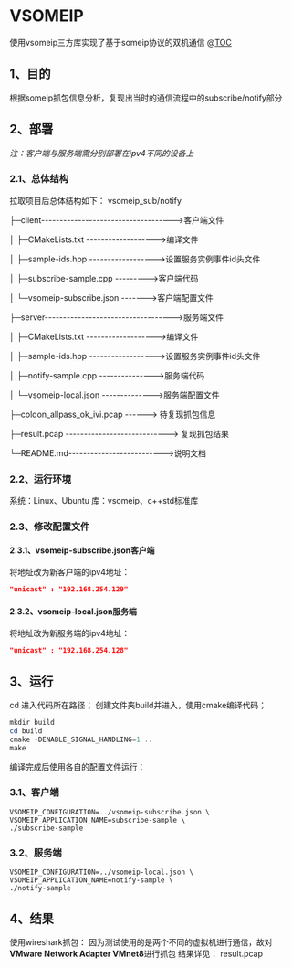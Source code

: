 # VSOMEIP
使用vsomeip三方库实现了基于someip协议的双机通信
@[TOC](目录)
## 1、目的
根据someip抓包信息分析，复现出当时的通信流程中的subscribe/notify部分
## 2、部署
*注：客户端与服务端需分别部署在ipv4不同的设备上*
### 2.1、总体结构
拉取项目后总体结构如下：
vsomeip_sub/notify

├─client------------------------------------>客户端文件

│  ├─CMakeLists.txt ------------------->编译文件

│  ├─sample-ids.hpp ------------------>设置服务实例事件id头文件

│  ├─subscribe-sample.cpp --------->客户端代码

│  └─vsomeip-subscribe.json ------->客户端配置文件

├─server----------------------------------->服务端文件

│  ├─CMakeLists.txt ------------------->编译文件

│  ├─sample-ids.hpp ------------------>设置服务实例事件id头文件

│  ├─notify-sample.cpp --------------->服务端代码

│  └─vsomeip-local.json -------------->服务端配置文件

├─coldon_allpass_ok_ivi.pcap ------> 待复现抓包信息

├─result.pcap ----------------------------> 复现抓包结果

└─README.md-------------------------->说明文档


### 2.2、运行环境
系统：Linux、Ubuntu
库：vsomeip、c++std标准库
### 2.3、修改配置文件
#### 2.3.1、vsomeip-subscribe.json客户端
将地址改为新客户端的ipv4地址：
```json
"unicast" : "192.168.254.129"
```
#### 2.3.2、vsomeip-local.json服务端
将地址改为新服务端的ipv4地址：
```json
"unicast" : "192.168.254.128"
```
## 3、运行
cd 进入代码所在路径；
创建文件夹build并进入，使用cmake编译代码；
```powershell
mkdir build
cd build
cmake -DENABLE_SIGNAL_HANDLING=1 ..
make
```
编译完成后使用各自的配置文件运行：
### 3.1、客户端
```shell
VSOMEIP_CONFIGURATION=../vsomeip-subscribe.json \
VSOMEIP_APPLICATION_NAME=subscribe-sample \
./subscribe-sample
```
### 3.2、服务端
```shell
VSOMEIP_CONFIGURATION=../vsomeip-local.json \
VSOMEIP_APPLICATION_NAME=notify-sample \
./notify-sample
```
## 4、结果
使用wireshark抓包：
因为测试使用的是两个不同的虚拟机进行通信，故对**VMware Network Adapter VMnet8**进行抓包
结果详见：
result.pcap
